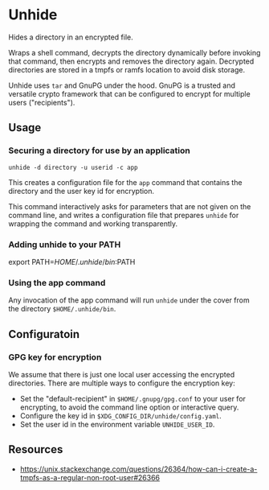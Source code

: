 # Unhide

Hides a directory in an encrypted file.

Wraps a shell command, decrypts the directory dynamically before invoking that command, then encrypts and removes the directory again.
Decrypted directories are stored in a tmpfs or ramfs location to avoid disk storage.

Unhide uses `tar` and GnuPG under the hood. GnuPG is a trusted and versatile crypto framework that can be configured to encrypt for multiple users ("recipients").

## Usage

### Securing a directory for use by an application

`unhide -d directory -u userid -c app`

This creates a configuration file for the `app` command that contains the directory and the user key id for encryption.

This command interactively asks for parameters that are not given on the command line, and writes a configuration file that prepares `unhide` for wrapping the command and working transparently.

### Adding unhide to your PATH

export PATH=$HOME/.unhide/bin:$PATH

### Using the app command

Any invocation of the app command will run `unhide` under the cover from the directory `$HOME/.unhide/bin`.

## Configuratoin

### GPG key for encryption

We assume that there is just one local user accessing the encrypted directories. There are multiple ways to configure the encryption key:

* Set the "default-recipient" in `$HOME/.gnupg/gpg.conf` to your user for encrypting, to avoid the command line option or interactive query.
* Configure the key id in `$XDG_CONFIG_DIR/unhide/config.yaml`.
* Set the user id in the environment variable `UNHIDE_USER_ID`.

## Resources

- https://unix.stackexchange.com/questions/26364/how-can-i-create-a-tmpfs-as-a-regular-non-root-user#26366
